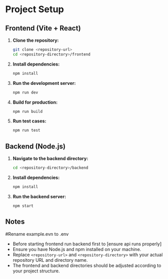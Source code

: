 # Project Setup

## Frontend (Vite + React)

1. **Clone the repository:**
    ```sh
    git clone <repository-url>
    cd <repository-directory>/frontend
    ```

2. **Install dependencies:**
    ```sh
    npm install
    ```

3. **Run the development server:**
    ```sh
    npm run dev
    ```

4. **Build for production:**
    ```sh
    npm run build
    ```

5. **Run test cases:**
    ```sh
    npm run test
    ```

## Backend (Node.js)

1. **Navigate to the backend directory:**
    ```sh
    cd <repository-directory>/backend
    ```

2. **Install dependencies:**
    ```sh
    npm install
    ```

3. **Run the backend server:**
    ```sh
    npm start
    ```

## Notes
  #Rename example.evn to .env 
  - Before starting frontend run backend first to [ensure api runs properly]
- Ensure you have Node.js and npm installed on your machine.
- Replace `<repository-url>` and `<repository-directory>` with your actual repository URL and directory name.
- The frontend and backend directories should be adjusted according to your project structure.
